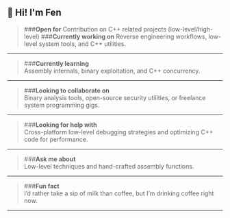 
<!--
**stefen-lowcode/stefen-lowcode** is a ✨ _special_ ✨ repository because its `README.md` (this file) appears on your GitHub profile.

Here are some ideas to get you started:

- 🔭 I’m currently working on ...
- 🌱 I’m currently learning ...
- 👯 I’m looking to collaborate on ...
- 🤔 I’m looking for help with ...
- 💬 Ask me about ...
- 📫 How to reach me: ...
- 😄 Pronouns: ...
- ⚡ Fun fact: ...

--> 

## 👋 Hi! I'm Fen
> ###**Open for**
> Contribution on C++ related projects (low-level/high-level)
> ###**Currently working on**
> Reverse engineering workflows, low-level system tools, and C++ utilities.
***
> ###**Currently learning**  
> Assembly internals, binary exploitation, and C++ concurrency.
***
> ###**Looking to collaborate on**  
> Binary analysis tools, open-source security utilities, or freelance system programming gigs.
***
> ###**Looking for help with**  
> Cross-platform low-level debugging strategies and optimizing C++ code for performance.
***
> ###**Ask me about**  
> Low-level techniques and hand-crafted assembly functions.
***
> ###**Fun fact**  
> I’d rather take a sip of milk than coffee, but I’m drinking coffee right now.
***

